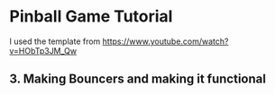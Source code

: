 # Pinball Game Tutorial

I used the template from https://www.youtube.com/watch?v=HObTp3JM_Qw

## 3. Making Bouncers and making it functional

